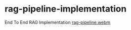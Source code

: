 # rag-pipeline-implementation
End To End RAG Implementation
[rag-pipeline.webm](https://github.com/user-attachments/assets/666199a9-3488-4277-855d-3bff07f66e8c)

